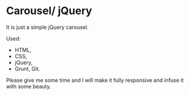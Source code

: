 # Carousel/ jQuery

It is just a simple jQuery carousel.

Used:

- HTML,
- CSS,
- jQuery,
- Grunt, Git.

Please give me some time and I will make it fully responsive and infuse it with some  beauty.
